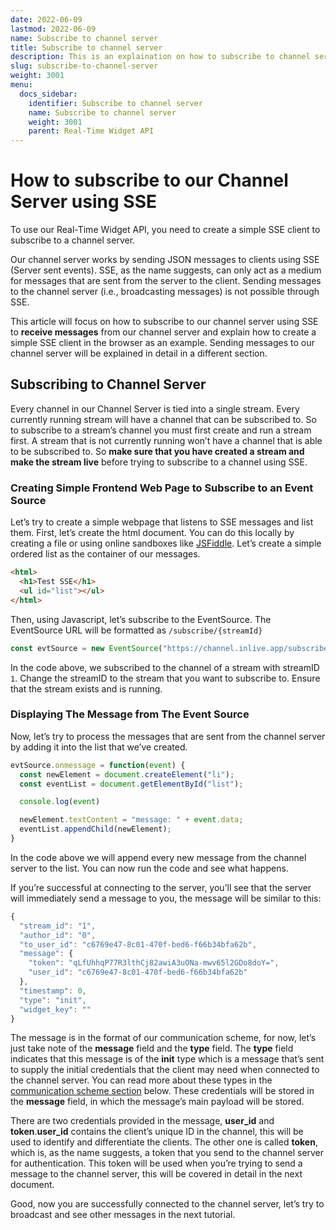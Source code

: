 ```yaml
---
date: 2022-06-09
lastmod: 2022-06-09
name: Subscribe to channel server
title: Subscribe to channel server
description: This is an explaination on how to subscribe to channel server.
slug: subscribe-to-channel-server
weight: 3001
menu:
  docs_sidebar:
    identifier: Subscribe to channel server
    name: Subscribe to channel server
    weight: 3001
    parent: Real-Time Widget API
---
```

# How to subscribe to our Channel Server using SSE

To use our Real-Time Widget API, you need to create a simple SSE client to subscribe to a channel server.

Our channel server works by sending JSON messages to clients using SSE (Server sent events). SSE, as the name suggests, can only act as a medium for messages that are sent from the server to the client. Sending messages to the channel server (i.e., broadcasting messages) is not possible through SSE.

 This article will focus on how to subscribe to our channel server using SSE to **receive messages** from our channel server and explain how to create a simple SSE client in the browser as an example. Sending messages to our channel server will be explained in detail in a different section.


## Subscribing to Channel Server

Every channel in our Channel Server is tied into a single stream. Every currently running stream will have a channel that can be subscribed to. So to subscribe to a stream’s channel you must first create and run a stream first. A stream that is not currently running won’t have a channel that is able to be subscribed to. So **make sure that you have created a stream and make the stream live** before trying to subscribe to a channel using SSE.


### Creating Simple Frontend Web Page to Subscribe to an Event Source

Let’s try to create a simple webpage that listens to SSE messages and list them. First, let’s create the html document. You can do this locally by creating a file or using online sandboxes like [JSFiddle](https://jsfiddle.net/). Let’s create a simple ordered list as the container of our messages.


```html
<html>
  <h1>Test SSE</h1>
  <ul id="list"></ul>
</html>
```


Then, using Javascript, let’s subscribe to the EventSource. The EventSource URL will be formatted as `/subscribe/{streamId}`


```js
const evtSource = new EventSource("https://channel.inlive.app/subscribe/1")
```


In the code above, we subscribed to the channel of a stream with streamID `1`. Change the streamID to the stream that you want to subscribe to. Ensure that the stream exists and is running.


### Displaying The Message from The Event Source

Now, let’s try to process the messages that are sent from the channel server by adding it into the list that we’ve created.


```js
evtSource.onmessage = function(event) {
  const newElement = document.createElement("li");
  const eventList = document.getElementById("list");

  console.log(event)

  newElement.textContent = "message: " + event.data;
  eventList.appendChild(newElement);
}
```


In the code above we will append every new message from the channel server to the list. You can now run the code and see what happens.

If you’re successful at connecting to the server, you’ll see that the server will immediately send a message to you, the message will be similar to this:


```js
{
  "stream_id": "1",
  "author_id": "0",
  "to_user_id": "c6769e47-8c01-470f-bed6-f66b34bfa62b",
  "message": {
    "token": "qLfUhhqP77R3lthCj82awiA3uONa-mwv65l2GDo8doY=",
    "user_id": "c6769e47-8c01-470f-bed6-f66b34bfa62b"
  },
  "timestamp": 0,
  "type": "init",
  "widget_key": ""
}
```


The message is in the format of our communication scheme, for now, let’s just take note of the **message** field and the **type** field. The **type** field indicates that this message is of the **init** type which is a message that’s sent to supply the initial credentials that the client may need when connected to the channel server. You can read more about these types in the [communication scheme section](/docs/real-time-widget-api/communication-scheme-and-formatting/) below. These credentials will be stored in the **message** field, in which the message’s main payload will be stored.

There are two credentials provided in the message, **user_id** and **token**.**user_id** contains the client’s unique ID in the channel, this will be used to identify and differentiate the clients. The other one is called **token**, which is, as the name suggests, a token that you send to the channel server for authentication. This token will be used when you’re trying to send a message to the channel server, this will be covered in detail in the next document.

Good, now you are successfully connected to the channel server, let’s try to broadcast and see other messages in the next tutorial.

